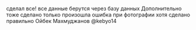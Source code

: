 сделал все!
все данные берутся через базу данных
Дополнительно тоже сделано только произошла ошибка при фотографии хотя сделано правильно
Ойбек Махмуджанов @kebyo14 
